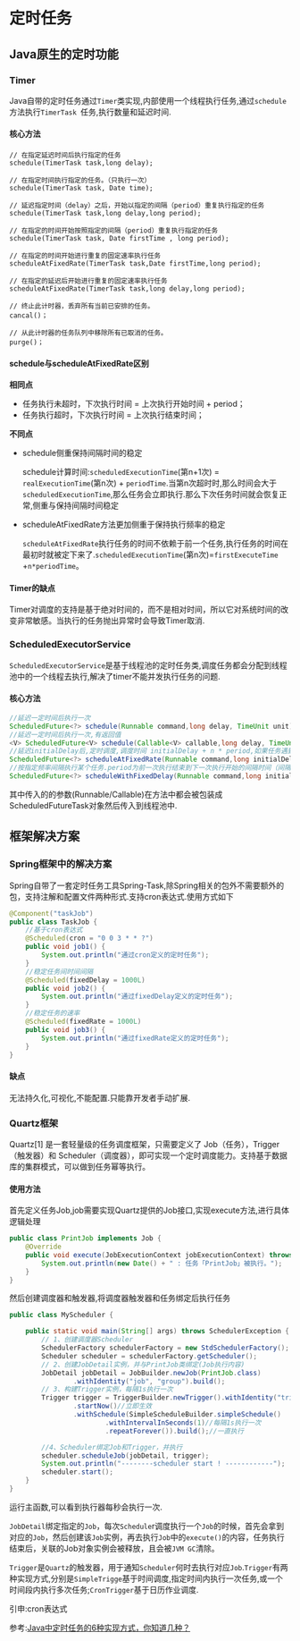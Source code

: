 # 定时任务

## Java原生的定时功能

### Timer

Java自带的定时任务通过`Timer`类实现,内部使用一个线程执行任务,通过`schedule`方法执行`TimerTask `任务,执行数量和延迟时间.

#### 核心方法

```
// 在指定延迟时间后执行指定的任务
schedule(TimerTask task,long delay);

// 在指定时间执行指定的任务。（只执行一次）
schedule(TimerTask task, Date time);

// 延迟指定时间（delay）之后，开始以指定的间隔（period）重复执行指定的任务
schedule(TimerTask task,long delay,long period);

// 在指定的时间开始按照指定的间隔（period）重复执行指定的任务
schedule(TimerTask task, Date firstTime , long period);

// 在指定的时间开始进行重复的固定速率执行任务
scheduleAtFixedRate(TimerTask task,Date firstTime,long period);

// 在指定的延迟后开始进行重复的固定速率执行任务
scheduleAtFixedRate(TimerTask task,long delay,long period);

// 终止此计时器，丢弃所有当前已安排的任务。
cancal()；

// 从此计时器的任务队列中移除所有已取消的任务。
purge()；
```

#### schedule与scheduleAtFixedRate区别

**相同点**

- 任务执行未超时，下次执行时间 = 上次执行开始时间 + period；
- 任务执行超时，下次执行时间 = 上次执行结束时间；

**不同点**

- schedule侧重保持间隔时间的稳定

  schedule计算时间:`scheduledExecutionTime`(第n+1次) = `realExecutionTime`(第n次) + `periodTime`.当第n次超时时,那么时间会大于`scheduledExecutionTime`,那么任务会立即执行.那么下次任务时间就会恢复正常,侧重与保持间隔时间稳定

- scheduleAtFixedRate方法更加侧重于保持执行频率的稳定

  `scheduleAtFixedRate`执行任务的时间不依赖于前一个任务,执行任务的时间在最初时就被定下来了.`scheduledExecutionTime`(第n次)=`firstExecuteTime` +`n*periodTime`。

#### Timer的缺点

Timer对调度的支持是基于绝对时间的，而不是相对时间，所以它对系统时间的改变非常敏感。当执行的任务抛出异常时会导致Timer取消.

### ScheduledExecutorService

`ScheduledExecutorService`是基于线程池的定时任务类,调度任务都会分配到线程池中的一个线程去执行,解决了timer不能并发执行任务的问题.

#### 核心方法

```java
//延迟一定时间后执行一次
ScheduledFuture<?> schedule(Runnable command,long delay, TimeUnit unit);
//延迟一定时间后执行一次,有返回值
<V> ScheduledFuture<V> schedule(Callable<V> callable,long delay, TimeUnit unit);
//延迟initialDelay后,定时调度,调度时间 initialDelay + n * period,如果任务遇到异常时,会影响到后续任务,period为两次任务间的间隔,如果任务超时(大于period)时会立即执行下一次任务
ScheduledFuture<?> scheduleAtFixedRate(Runnable command,long initialDelay,long period,TimeUnitunit);
//按指定频率间隔执行某个任务.period为前一次执行结束到下一次执行开始的间隔时间（间隔执行延迟时间）
ScheduledFuture<?> scheduleWithFixedDelay(Runnable command,long initialDelay,long delay,TimeUnitunit);
```

其中传入的的参数(Runnable/Callable)在方法中都会被包装成ScheduledFutureTask对象然后传入到线程池中.

## 框架解决方案

### Spring框架中的解决方案

Spring自带了一套定时任务工具Spring-Task,除Spring相关的包外不需要额外的包，支持注解和配置文件两种形式.支持cron表达式.使用方式如下

```java
@Component("taskJob")
public class TaskJob {
	//基于cron表达式
    @Scheduled(cron = "0 0 3 * * ?")
    public void job1() {
        System.out.println("通过cron定义的定时任务");
    }
	//稳定任务间时间间隔
    @Scheduled(fixedDelay = 1000L)
    public void job2() {
        System.out.println("通过fixedDelay定义的定时任务");
    }
	//稳定任务的速率
    @Scheduled(fixedRate = 1000L)
    public void job3() {
        System.out.println("通过fixedRate定义的定时任务");
    }
}
```

#### 缺点

无法持久化,可视化,不能配置.只能靠开发者手动扩展.

### Quartz框架

Quartz[1] 是一套轻量级的任务调度框架，只需要定义了 Job（任务），Trigger（触发器）和 Scheduler（调度器），即可实现一个定时调度能力。支持基于数据库的集群模式，可以做到任务幂等执行。

#### 使用方法

首先定义任务Job,job需要实现Quartz提供的Job接口,实现execute方法,进行具体逻辑处理

```java
public class PrintJob implements Job {
    @Override
    public void execute(JobExecutionContext jobExecutionContext) throws JobExecutionException {
        System.out.println(new Date() + " : 任务「PrintJob」被执行。");
    }
}
```

然后创建调度器和触发器,将调度器触发器和任务绑定后执行任务

```java
public class MyScheduler {

    public static void main(String[] args) throws SchedulerException {
        // 1、创建调度器Scheduler
        SchedulerFactory schedulerFactory = new StdSchedulerFactory();
        Scheduler scheduler = schedulerFactory.getScheduler();
        // 2、创建JobDetail实例，并与PrintJob类绑定(Job执行内容)
        JobDetail jobDetail = JobBuilder.newJob(PrintJob.class)
                .withIdentity("job", "group").build();
        // 3、构建Trigger实例，每隔1s执行一次
        Trigger trigger = TriggerBuilder.newTrigger().withIdentity("trigger", "triggerGroup")
                .startNow()//立即生效
                .withSchedule(SimpleScheduleBuilder.simpleSchedule()
                        .withIntervalInSeconds(1)//每隔1s执行一次
                        .repeatForever()).build();//一直执行

        //4、Scheduler绑定Job和Trigger，并执行
        scheduler.scheduleJob(jobDetail, trigger);
        System.out.println("--------scheduler start ! ------------");
        scheduler.start();
    }
}
```

运行主函数,可以看到执行器每秒会执行一次.

`JobDetail`绑定指定的`Job`，每次`Schedule`r调度执行一个`Job`的时候，首先会拿到对应的`Job`，然后创建该`Job`实例，再去执行`Job`中的`execute()`的内容，任务执行结束后，关联的Job对象实例会被释放，且会被`JVM GC`清除。

`Trigger`是`Quartz`的触发器，用于通知`Scheduler`何时去执行对应`Job`.`Trigger`有两种实现方式,分别是`SimpleTrigge`基于时间调度,指定时间内执行一次任务,或一个时间段内执行多次任务;`CronTrigger`基于日历作业调度.

引申:cron表达式







参考:[Java中定时任务的6种实现方式，你知道几种？](https://segmentfault.com/a/1190000040458150)